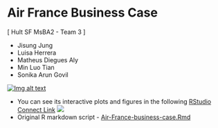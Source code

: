 # Air France Business Case

[ Hult SF MsBA2 - Team 3 ]
- Jisung Jung
- Luisa Herrera
- Matheus Diegues Aly
- Min Luo Tian
- Sonika Arun Govil

[![Img alt text](https://img.youtube.com/vi/c-dL2LImlZ4/0.jpg)](https://www.youtube.com/embed/c-dL2LImlZ4)

- You can see its interactive plots and figures in the following [RStudio Connect Link](https://bookdown.org/Marvin/air_france_business_case/)
  ![](/plot.png)
- Original R markdown script - [Air-France-business-case.Rmd](scripts/Air-France-business-case.zip)
